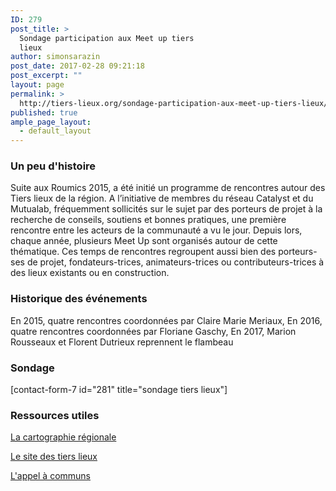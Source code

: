 ```yaml
---
ID: 279
post_title: >
  Sondage participation aux Meet up tiers
  lieux
author: simonsarazin
post_date: 2017-02-28 09:21:18
post_excerpt: ""
layout: page
permalink: >
  http://tiers-lieux.org/sondage-participation-aux-meet-up-tiers-lieux/
published: true
ample_page_layout:
  - default_layout
---
```

<h3>Un peu d'histoire</h3>
Suite aux Roumics 2015, a été initié un programme de rencontres autour des Tiers lieux de la région. A l’initiative de membres du réseau Catalyst et du Mutualab, fréquemment sollicités sur le sujet par des porteurs de projet à la recherche de conseils, soutiens et bonnes pratiques, une première rencontre entre les acteurs de la communauté a vu le jour. Depuis lors, chaque année, plusieurs Meet Up sont organisés autour de cette thématique. Ces temps de rencontres regroupent aussi bien des porteurs-ses de projet, fondateurs-trices, animateurs-trices ou contributeurs-trices à des lieux existants ou en construction.
<h3>Historique des événements</h3>
En 2015, quatre rencontres coordonnées par Claire Marie Meriaux,
En 2016, quatre rencontres coordonnées par Floriane Gaschy,
En 2017, Marion Rousseaux et Florent Dutrieux reprennent le flambeau
<h3>Sondage</h3>
[contact-form-7 id="281" title="sondage tiers lieux"]
<h3>Ressources utiles</h3>
<a href="http://hauts.tiers-lieux.org/hauts-de-france/">La cartographie régionale</a>

<a href="http://hauts.tiers-lieux.org">Le site des tiers lieux</a>

<a href="http://wiki.lescommuns.org/wiki/D%C3%A9velopper_les_tiers_lieux_dans_les_hauts_de_France">L'appel à communs</a>

&nbsp;